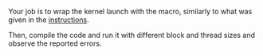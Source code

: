Your job is to wrap the kernel launch with the macro, similarly to what was
given in the [instructions](../README.md).

Then, compile the code and run it with different block and thread sizes and observe the
reported errors.
